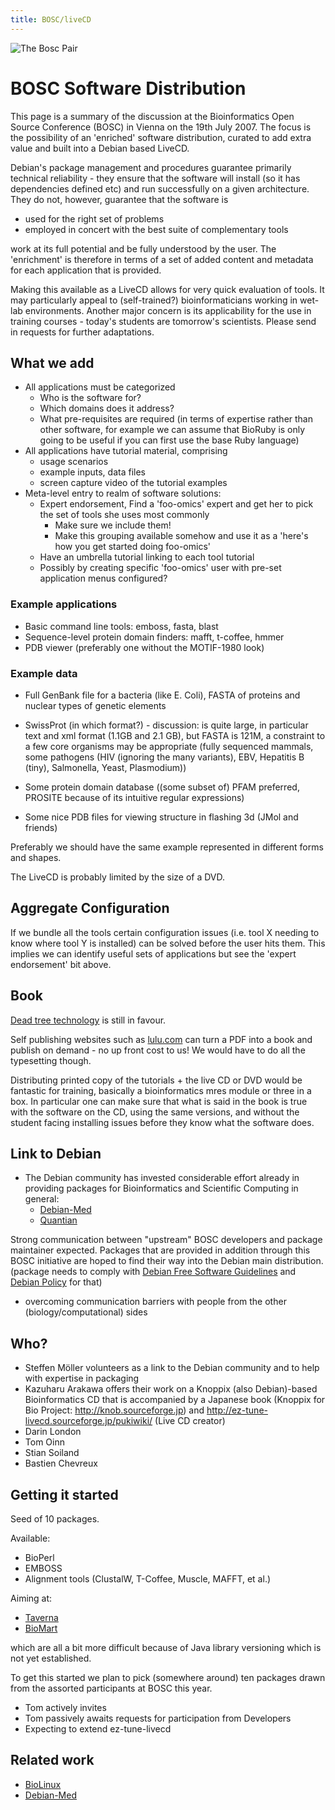 ```yaml
---
title: BOSC/liveCD
---
```


![The Bosc Pair](Pear.png "The Bosc Pair")

BOSC Software Distribution
==========================

This page is a summary of the discussion at the Bioinformatics Open
Source Conference (BOSC) in Vienna on the 19th July 2007. The focus is
the possibility of an 'enriched' software distribution, curated to add
extra value and built into a Debian based LiveCD.

Debian's package management and procedures guarantee primarily technical
reliability - they ensure that the software will install (so it has
dependencies defined etc) and run successfully on a given architecture.
They do not, however, guarantee that the software is

-   used for the right set of problems
-   employed in concert with the best suite of complementary tools

work at its full potential and be fully understood by the user. The
'enrichment' is therefore in terms of a set of added content and
metadata for each application that is provided.

Making this available as a LiveCD allows for very quick evaluation of
tools. It may particularly appeal to (self-trained?) bioinformaticians
working in wet-lab environments. Another major concern is its
applicability for the use in training courses - today's students are
tomorrow's scientists. Please send in requests for further adaptations.

What we add
-----------

-   All applications must be categorized
    -   Who is the software for?
    -   Which domains does it address?
    -   What pre-requisites are required (in terms of expertise rather
        than other software, for example we can assume that BioRuby is
        only going to be useful if you can first use the base
        Ruby language)
-   All applications have tutorial material, comprising
    -   usage scenarios
    -   example inputs, data files
    -   screen capture video of the tutorial examples
-   Meta-level entry to realm of software solutions:
    -   Expert endorsement, Find a 'foo-omics' expert and get her to
        pick the set of tools she uses most commonly
        -   Make sure we include them!
        -   Make this grouping available somehow and use it as a 'here's
            how you get started doing foo-omics'
    -   Have an umbrella tutorial linking to each tool tutorial
    -   Possibly by creating specific 'foo-omics' user with pre-set
        application menus configured?

### Example applications

-   Basic command line tools: emboss, fasta, blast
-   Sequence-level protein domain finders: mafft, t-coffee, hmmer
-   PDB viewer (preferably one without the MOTIF-1980 look)

### Example data

-   Full GenBank file for a bacteria (like E. Coli), FASTA of proteins
    and nuclear types of genetic elements

<!-- -->

-   SwissProt (in which format?) - discussion: is quite large, in
    particular text and xml format (1.1GB and 2.1 GB), but FASTA is
    121M, a constraint to a few core organisms may be appropriate (fully
    sequenced mammals, some pathogens (HIV (ignoring the many variants),
    EBV, Hepatitis B (tiny), Salmonella, Yeast, Plasmodium))

<!-- -->

-   Some protein domain database ((some subset of) PFAM preferred,
    PROSITE because of its intuitive regular expressions)

<!-- -->

-   Some nice PDB files for viewing structure in flashing 3d (JMol
    and friends)

Preferably we should have the same example represented in different
forms and shapes.

The LiveCD is probably limited by the size of a DVD.

Aggregate Configuration
-----------------------

If we bundle all the tools certain configuration issues (i.e. tool X
needing to know where tool Y is installed) can be solved before the user
hits them. This implies we can identify useful sets of applications but
see the 'expert endorsement' bit above.

Book
----

[Dead tree technology](wikipedia:Dead_tree_edition "wikilink") is still
in favour.

Self publishing websites such as [lulu.com](http://www.lulu.com) can
turn a PDF into a book and publish on demand - no up front cost to us!
We would have to do all the typesetting though.

Distributing printed copy of the tutorials + the live CD or DVD would be
fantastic for training, basically a bioinformatics mres module or three
in a box. In particular one can make sure that what is said in the book
is true with the software on the CD, using the same versions, and
without the student facing installing issues before they know what the
software does.

Link to Debian
--------------

-   The Debian community has invested considerable effort already in
    providing packages for Bioinformatics and Scientific Computing in
    general:
    -   [Debian-Med](http://www.debian.org/devel/debian-med/)
    -   [Quantian](http://dirk.eddelbuettel.com/quantian.html)

Strong communication between "upstream" BOSC developers and package
maintainer expected. Packages that are provided in addition through this
BOSC initiative are hoped to find their way into the Debian main
distribution. (package needs to comply with [Debian Free Software
Guidelines](http://www.debian.org/social_contract#guidelines) and
[Debian Policy](http://www.debian.org/doc/debian-policy/) for that)

-   overcoming communication barriers with people from the
    other (biology/computational) sides

Who?
----

-   Steffen Möller <moeller   debian.org> volunteers as a link to the
    Debian community and to help with expertise in packaging
-   Kazuharu Arakawa offers their work on a Knoppix (also Debian)-based
    Bioinformatics CD that is accompanied by a Japanese book (Knoppix
    for Bio Project: <http://knob.sourceforge.jp>) and
    <http://ez-tune-livecd.sourceforge.jp/pukiwiki/> (Live CD creator)
-   Darin London <dlondon  ebi.ac.uk>
-   Tom Oinn <tmo   ebi.ac.uk>
-   Stian Soiland <ssoiland   cs.man.ac.uk>
-   Bastien Chevreux <bach  chevreux.org>

Getting it started
------------------

Seed of 10 packages.

Available:

-   BioPerl
-   EMBOSS
-   Alignment tools (ClustalW, T-Coffee, Muscle, MAFFT, et al.)

Aiming at:

-   [Taverna](http://tarverna.sf.net)
-   [BioMart](http://www.biomart.org)

which are all a bit more difficult because of Java library versioning
which is not yet established.

To get this started we plan to pick (somewhere around) ten packages
drawn from the assorted participants at BOSC this year.

-   Tom actively invites
-   Tom passively awaits requests for participation from Developers
-   Expecting to extend ez-tune-livecd

Related work
------------

-   [BioLinux](http://www.biolinux.org/)
-   [Debian-Med](http://www.debian.org/devel/debian-med/)

